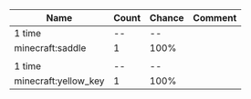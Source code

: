 | Name                 | Count | Chance | Comment |
| -------------------- | ----- | ------ | ------- |
| 1 time               |    -- |     -- |         |
| minecraft:saddle     |     1 |   100% |         |
|                      |       |        |         |
| 1 time               |    -- |     -- |         |
| minecraft:yellow_key |     1 |   100% |         |